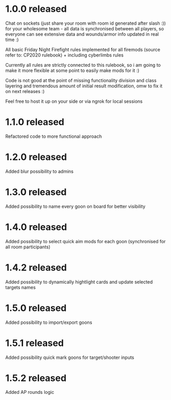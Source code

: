 # 1.0.0 released
Chat on sockets (just share your room with room id generated after slash :)) for your wholesome team - all data is synchronised between all players, so everyone can see extensive data and wounds/armor info updated in real time :)

All basic Friday Night Firefight rules implemented for all firemods (source refer to: CP2020 rulebook) + including cyberlimbs rules

Currently all rules are strictly connected to this rulebook, so i am going to make it more flexible at some point to easily make mods for it :) 

Code is not good at the point of missing functionality division and class layering and tremendous amount of initial result modification, omw to fix it on next releases :)

Feel free to host it up on your side or via ngrok for local sessions

# 1.1.0 released
Refactored code to more functional approach

# 1.2.0 released
Added blur possibility to admins

# 1.3.0 released
Added possibility to name every goon on board for better visibility

# 1.4.0 released
Added possibility to select quick aim mods for each goon (synchronised for all room participants)

# 1.4.2 released
Added possibility to dynamically hightlight cards and update selected targets names

# 1.5.0 released
Added possibility to import/export goons

# 1.5.1 released
Added possibility quick mark goons for target/shooter inputs

# 1.5.2 released
Added AP rounds logic